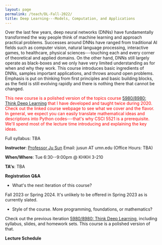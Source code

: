 ```yaml
---
layout: page
permalink: /teach/DL-Fall-2022/
title: Deep Learning---Models, Computation, and Applications 
---
```


Over the last few years, deep neural networks (DNNs) have fundamentally transformed the way people think of machine learning and approach practical problems. Successes around DNNs have ranged from traditional AI fields such as computer vision, natural language processing, interactive games, to healthcare, physical sciences---touching each and every corner of theoretical and applied domains. On the other hand, DNNs still largely operate as black-boxes and we only have very limited understanding as for when and why they work. This course introduces basic ingredients of DNNs, samples important applications, and throws around open problems. Emphasis is put on thinking from first principles and basic building blocks, as the field is still evolving rapidly and there is nothing there that cannot be changed. 

<span style="color:red">This new course is a polished version of the topics course [5980/8980: Think Deep Learning](https://sunju.org/teach/DL-Fall-2020/) that I have developed and taught twice during 2020. Check out the linked course webpage to see what we cover and the flavor. In general, we expect you can easily translate mathematical ideas and descriptions into Python codes---that's why CSCI 5521 is a prerequisite. We'll spend most of the lecture time introducing and explaining the key ideas. </span>

Full syllabus: TBA

**Instructor**: [Professor Ju Sun](https://sunju.org/)  Email: jusun AT umn.edu   (Office Hours: TBA)

**When/Where**: Tue 6:30--9:00pm @ KHKH 3-210 

**TA's**: TBA 

**Registration Q&A**
+ What's the next iteration of this course? 
  
Fall 2023 or Spring 2024. It's unlikely to be offered in Spring 2023 as is currently slated. 

+ Style of the course. More programming, foundations, or mathematics? 

Check out the previous iteration [5980/8980: Think Deep Learning](https://sunju.org/teach/DL-Fall-2020/), including syllabus, slides, and homework sets. This course is a polished version of that. 

**Lecture Schedule**

<!-- | Date   | Topics                                                                                                                                                                                         | Notes | -->
<!-- | ------ | ---------------------------------------------------------------------------------------------------------------------------------------------------------------------------------------------- | ----- |
| Sep 14 | Think deep learning: overview \[[Slides](sep-14-A.pdf)\] <br> Neural networks: old and new \[[Slides](sep-14-B.pdf)\]                                                                          |       |
| Sep 21 | Fundamental belief: universal approximation theorems \[[Slides](sep-21-A.pdf)\] <br> Review of multivariate calculus  \[[Slides](sep-21-B.pdf)\]                                               |       |
| Sep 28 | Basics of numerical optimization: preliminaries \[[Slides](sep-28.pdf)\]                                                                                                                       |       |
| Oct 05 | Intro to MSI, Colab, Numpy, Scipy \[[Notebook](oct-05-A.ipynb)\]  <br>  &nbsp; &nbsp; &nbsp; &nbsp; (Guest lecturer: Dr. Ben Lynch, MSI)     <br >   Course project \[[Slides](oct-05-B.pdf)\] |       |
| Oct 12 | Basics of numerical optimization: iterative methods \[[Slides](oct-12.pdf) \]                                                                                                                  |       |
| Oct 19 | Basics of numerical optimization: computing derivatives \[[Slides](oct-19.pdf)\]                                                                                                               |       |
| Oct 26 | Training DNNs: basic methods and tricks  \[[Slides](oct-26.pdf)\]                                                                                                                              |       |
| Nov 02 | Unsupervised representation learning: <br>  &nbsp; &nbsp; &nbsp; &nbsp;  autoencoders and factorization  \[[Slides](nov-02.pdf)\]                                                              |       |
| Nov 09 | From fully connected to convolutional neural networks    \[[Slides](nov-09.pdf)\]                                                                                                              |       |
| Nov 16 | Applications of CNNs in computer vision \[[Slides](nov-16.pdf)\]                                                                                                                                                                                               |       |
| Nov 23 | PROJECT PROGRESS PRESENTATION                                                                                                                                                                  |       |
| Nov 30 | Sequence modeling: recurrent neural networks                                                                                                                                                                                                |       |
| Dec 07 | Generative models: generative adversarial network (GAN), variational autoencoder (VAE), and normalization flow                                                                                                                                                                                               |       |
| Dec 14 | Deep reinforcement learning: sequential decision making                                                                                                                                                                                                |       |

**Homework**
- [Assignment 0](HW0.pdf) (Due: Sep 30)  
- [Assignment 1](HW1.pdf) (Due: Oct 15)
- [Assignment 2](HW2.pdf) (Due: Oct 28)
- [Assignment 3](HW3.pdf) (Due: Nov 19)
- [Assignment 4](HW4.pdf) (Due: Dec 12)
- [Assignment 5](HW5.pdf) (Due: Dec 28) -->
